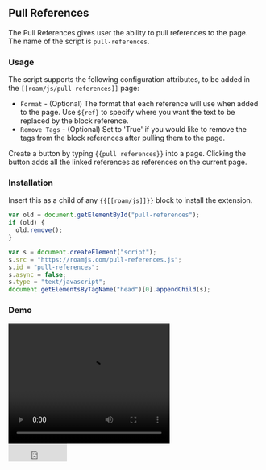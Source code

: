 ## Pull References

The Pull References gives user the ability to pull references to the page. The name of the script is `pull-references`.

### Usage

The script supports the following configuration attributes, to be added in the `[[roam/js/pull-references]]` page:

- `Format` - (Optional) The format that each reference will use when added to the page. Use `${ref}` to specify where you want the text to be replaced by the block reference.
- `Remove Tags` - (Optional) Set to 'True' if you would like to remove the tags from the block references after pulling them to the page.

Create a button by typing `{{pull references}}` into a page. Clicking the button adds all the linked references as references on the current page.

### Installation

Insert this as a child of any `{{[[roam/js]]}}` block to install the extension.

```javascript
var old = document.getElementById("pull-references");
if (old) {
  old.remove();
}

var s = document.createElement("script");
s.src = "https://roamjs.com/pull-references.js";
s.id = "pull-references";
s.async = false;
s.type = "text/javascript";
document.getElementsByTagName("head")[0].appendChild(s);
```

### Demo

<video width="320" height="240" controls>
  <source src="../../videos/pull-references.mp4" type="video/mp4">
</video>

<br/>

<iframe src="https://github.com/sponsors/dvargas92495/button" title="Sponsor dvargas92495" height="35" width="116" style="border: 0;"></iframe>
